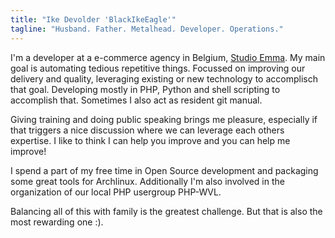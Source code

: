 ```yaml
---
title: "Ike Devolder 'BlackIkeEagle'"
tagline: "Husband. Father. Metalhead. Developer. Operations."
---
```


I'm a developer at a e-commerce agency in Belgium, [Studio Emma](https://www.studioemma.com). My main goal is automating tedious repetitive things. Focussed on improving our delivery and quality, leveraging existing or new technology to accomplisch that goal. Developing mostly in PHP, Python and shell scripting to accomplish that. Sometimes I also act as resident git manual.

Giving training and doing public speaking brings me pleasure, especially if that triggers a nice discussion where we can leverage each others expertise. I like to think I can help you improve and you can help me improve!

I spend a part of my free time in Open Source development and packaging some great tools for Archlinux. Additionally I'm also involved in the organization of our local PHP usergroup PHP-WVL.

Balancing all of this with family is the greatest challenge. But that is also the most rewarding one :).
